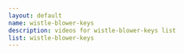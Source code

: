 ```yaml
--- 
layout: default
name: wistle-blower-keys
description: videos for wistle-blower-keys list
list: wistle-blower-keys
---
```


<div class="player">
<div id="player"><!-- "https://www.youtube.com/watch?v={{site.data.lists[page.list][0]}}" --></div>
</div>

